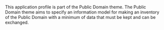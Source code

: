 This application profile is part of the Public Domain theme. The Public Domain theme aims to specify an information model for making an inventory 
of the Public Domain with a minimum of data that must be kept and can be exchanged.